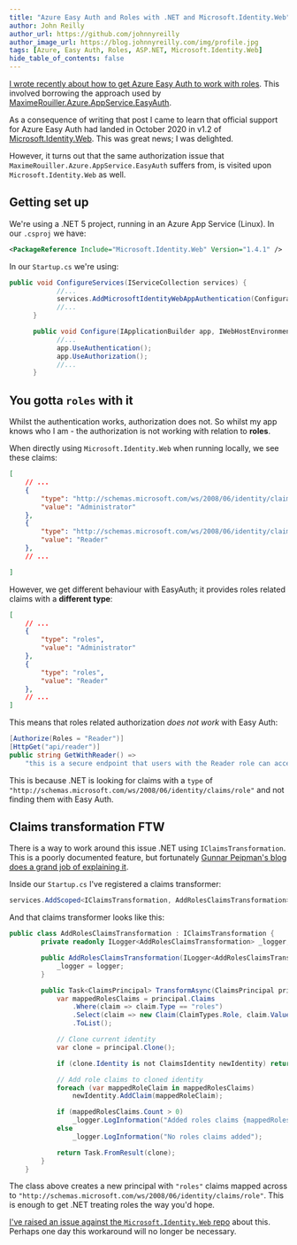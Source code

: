 ```yaml
---
title: "Azure Easy Auth and Roles with .NET and Microsoft.Identity.Web"
author: John Reilly
author_url: https://github.com/johnnyreilly
author_image_url: https://blog.johnnyreilly.com/img/profile.jpg
tags: [Azure, Easy Auth, Roles, ASP.NET, Microsoft.Identity.Web]
hide_table_of_contents: false
---
```

[I wrote recently about how to get Azure Easy Auth to work with roles](<https://blog.johnnyreilly.com/2021/01/azure-easy-auth-and-roles-with-dotnet-and-core.html>). This involved borrowing the approach used by [MaximeRouiller.Azure.AppService.EasyAuth](<https://github.com/MaximRouiller/MaximeRouiller.Azure.AppService.EasyAuth>).

As a consequence of writing that post I came to learn that official support for Azure Easy Auth had landed in October 2020 in v1.2 of [Microsoft.Identity.Web](<https://github.com/AzureAD/microsoft-identity-web/wiki/1.2.0#integration-with-azure-app-services-authentication-of-web-apps-running-with-microsoftidentityweb>). This was great news; I was delighted.

However, it turns out that the same authorization issue that `MaximeRouiller.Azure.AppService.EasyAuth` suffers from, is visited upon `Microsoft.Identity.Web` as well.

## Getting set up

We're using a .NET 5 project, running in an Azure App Service (Linux). In our `.csproj` we have:

```xml
<PackageReference Include="Microsoft.Identity.Web" Version="1.4.1" />
```

In our `Startup.cs` we're using:

```cs
public void ConfigureServices(IServiceCollection services) {
            //...
            services.AddMicrosoftIdentityWebAppAuthentication(Configuration);
            //...
      }

      public void Configure(IApplicationBuilder app, IWebHostEnvironment env) {
            //...
            app.UseAuthentication();
            app.UseAuthorization();
            //...
      }
```

## You gotta `roles` with it

Whilst the authentication works, authorization does not. So whilst my app knows who I am - the authorization is not working with relation to **roles**.

When directly using `Microsoft.Identity.Web` when running locally, we see these claims:

```json
[
    // ...
    {
        "type": "http://schemas.microsoft.com/ws/2008/06/identity/claims/role",
        "value": "Administrator"
    },
    {
        "type": "http://schemas.microsoft.com/ws/2008/06/identity/claims/role",
        "value": "Reader"
    },
    // ...

]
```

However, we get different behaviour with EasyAuth; it provides roles related claims with a **different type**:

```json
[
    // ...
    {
        "type": "roles",
        "value": "Administrator"
    },
    {
        "type": "roles",
        "value": "Reader"
    },
    // ...
]
```

This means that roles related authorization *does not work* with Easy Auth:

```cs
[Authorize(Roles = "Reader")]
[HttpGet("api/reader")]
public string GetWithReader() =>
    "this is a secure endpoint that users with the Reader role can access";
```

This is because .NET is looking for claims with a `type` of `"http://schemas.microsoft.com/ws/2008/06/identity/claims/role"` and not finding them with Easy Auth.

## Claims transformation FTW

There is a way to work around this issue .NET using `IClaimsTransformation`. This is a poorly documented feature, but fortunately [Gunnar Peipman's blog does a grand job of explaining it](<https://gunnarpeipman.com/aspnet-core-adding-claims-to-existing-identity/>).

Inside our `Startup.cs` I've registered a claims transformer:

```cs
services.AddScoped<IClaimsTransformation, AddRolesClaimsTransformation>();
```

And that claims transformer looks like this:

```cs
public class AddRolesClaimsTransformation : IClaimsTransformation {
        private readonly ILogger<AddRolesClaimsTransformation> _logger;

        public AddRolesClaimsTransformation(ILogger<AddRolesClaimsTransformation> logger) {
            _logger = logger;
        }

        public Task<ClaimsPrincipal> TransformAsync(ClaimsPrincipal principal) {
            var mappedRolesClaims = principal.Claims
                .Where(claim => claim.Type == "roles")
                .Select(claim => new Claim(ClaimTypes.Role, claim.Value))
                .ToList();

            // Clone current identity
            var clone = principal.Clone();

            if (clone.Identity is not ClaimsIdentity newIdentity) return Task.FromResult(principal);

            // Add role claims to cloned identity
            foreach (var mappedRoleClaim in mappedRolesClaims) 
                newIdentity.AddClaim(mappedRoleClaim);

            if (mappedRolesClaims.Count > 0)
                _logger.LogInformation("Added roles claims {mappedRolesClaims}", mappedRolesClaims);
            else
                _logger.LogInformation("No roles claims added");

            return Task.FromResult(clone);
        }
    }
```

The class above creates a new principal with `"roles"` claims mapped across to `"http://schemas.microsoft.com/ws/2008/06/identity/claims/role"`. This is enough to get .NET treating roles the way you'd hope.

[I've raised an issue against the `Microsoft.Identity.Web` repo](<https://github.com/AzureAD/microsoft-identity-web/issues/881>) about this. Perhaps one day this workaround will no longer be necessary.


